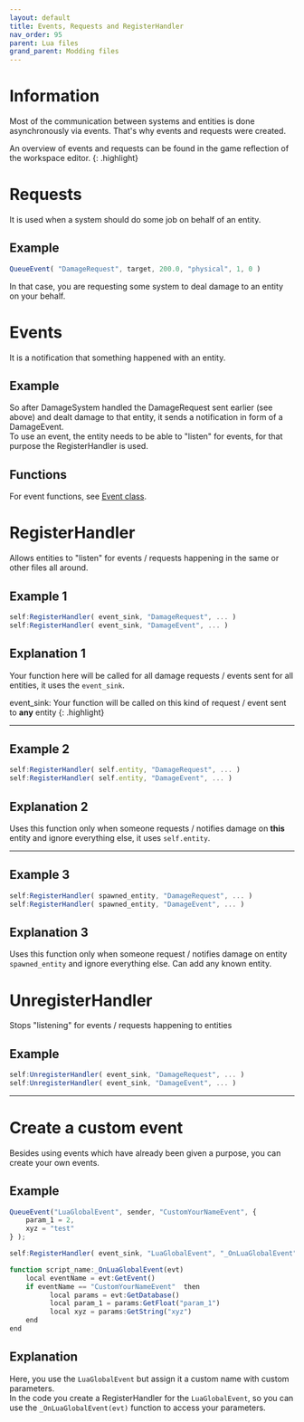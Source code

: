 ```yaml
---
layout: default
title: Events, Requests and RegisterHandler 
nav_order: 95
parent: Lua files
grand_parent: Modding files
---
```


# Information
Most of the communication between systems and entities is done asynchronously via events. That's why events and requests were created.  

An overview of events and requests can be found in the game reflection of the workspace editor. 
{: .highlight}  

# Requests
It is used when a system should do some job on behalf of an entity.

## Example
```qml
QueueEvent( "DamageRequest", target, 200.0, "physical", 1, 0 )
```
In that case, you are requesting some system to deal damage to an entity on your behalf.

# Events
It is a notification that something happened with an entity. 

## Example
So after DamageSystem handled the DamageRequest sent earlier (see above) and dealt damage to that entity, it sends a notification in form of a DamageEvent.  
To use an event, the entity needs to be able to "listen" for events, for that purpose the RegisterHandler is used.

## Functions
For event functions, see [Event class](../../../misc/event-class).

# RegisterHandler
Allows entities to "listen" for events / requests happening in the same or other files all around. 

## Example 1
```qml
self:RegisterHandler( event_sink, "DamageRequest", ... )
self:RegisterHandler( event_sink, "DamageEvent", ... )
```
## Explanation 1
Your function here will be called for all damage requests / events sent for all entities, it uses the `event_sink`.

event_sink: Your function will be called on this kind of request / event sent to **any** entity
{: .highlight}  

---

## Example 2
```qml
self:RegisterHandler( self.entity, "DamageRequest", ... )
self:RegisterHandler( self.entity, "DamageEvent", ... )
```

## Explanation 2
Uses this function only when someone requests / notifies damage on **this** entity and ignore everything else, it uses `self.entity`.

---

## Example 3
```qml
self:RegisterHandler( spawned_entity, "DamageRequest", ... )
self:RegisterHandler( spawned_entity, "DamageEvent", ... )
```

## Explanation 3
Uses this function only when someone request / notifies damage on entity `spawned_entity` and ignore everything else. Can add any known entity.

# UnregisterHandler
Stops "listening" for events / requests happening to entities

## Example
```qml
self:UnregisterHandler( event_sink, "DamageRequest", ... )
self:UnregisterHandler( event_sink, "DamageEvent", ... )
```

---

# Create a custom event
Besides using events which have already been given a purpose, you can create your own events.  

## Example
```qml
QueueEvent("LuaGlobalEvent", sender, "CustomYourNameEvent", { 
    param_1 = 2,
    xyz = "test"
} );  

self:RegisterHandler( event_sink, "LuaGlobalEvent", "_OnLuaGlobalEvent" )

function script_name:_OnLuaGlobalEvent(evt)
    local eventName = evt:GetEvent()
    if eventName == "CustomYourNameEvent"  then
          local params = evt:GetDatabase()
          local param_1 = params:GetFloat("param_1")
          local xyz = params:GetString("xyz")
    end
end  
```

## Explanation
Here, you use the `LuaGlobalEvent` but assign it a custom name with custom parameters.  
In the code you create a RegisterHandler for the `LuaGlobalEvent`, so you can use the `_OnLuaGlobalEvent(evt)` function to access your parameters.